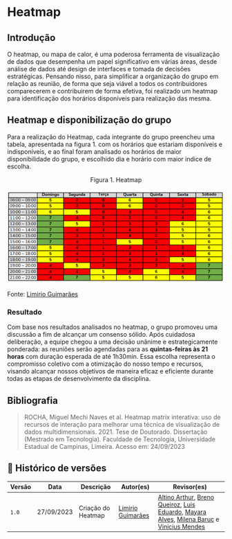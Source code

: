 # Heatmap
## Introdução

O heatmap, ou mapa de calor, é uma poderosa ferramenta de visualização de dados que desempenha um papel significativo em várias áreas, desde análise de dados até design de interfaces e tomada de decisões estratégicas. Pensando nisso, para simplificar a organização do grupo em relação as reunião, de forma que seja viável a todos os contribuidores comparecerem e contribuirem de forma efetiva, foi realizado um heatmap para identificação dos horários disponíveis para realização das mesma.

## Heatmap e disponibilização do grupo 
Para a realização do Heatmap, cada integrante do grupo preencheu uma tabela, apresentada na figura 1. com os horários que estariam disponíveis e indisponíveis, e ao final foram analisado os horários de maior disponibilidade do grupo, e escolhido dia e horário com maior indice de escolha.

<p align="center"> Figura 1. Heatmap</p>

![Heatmap](../assets/heatmap.png)

Fonte: [Limirio Guimarães](https://github.com/LimirioGuimaraes)

### Resultado
Com base nos resultados analisados no heatmap, o grupo promoveu uma discussão a fim de alcançar um consenso sólido. Após cuidadosa deliberação, a equipe chegou a uma decisão unânime e estrategicamente ponderada: as reuniões serão agendadas para as **quintas-feiras às 21 horas** com duração esperada de até 1h30min. Essa escolha representa o compromisso coletivo com a otimização do nosso tempo e recursos, visando alcançar nossos objetivos de maneira eficaz e eficiente durante todas as etapas de desenvolvimento da disciplina. 

## Bibliografia 
> ROCHA, Miguel Mechi Naves et al. Heatmap matrix interativa: uso de recursos de interação para melhorar uma técnica de visualização de dados multidimensionais. 2021. Tese de Doutorado. Dissertação (Mestrado em Tecnologia). Faculdade de Tecnologia, Universidade Estadual de Campinas, Limeira. Acesso em: 24/09/2023

## 📑 Histórico de versões 

Versão  |   Data   | Descrição | Autor(es) | Revisor(es)
--------- | ------ | ------ | ---------- | ----------
`1.0` | 27/09/2023| Criação do Heatmap |[Limirio Guimarães](https://github.com/LimirioGuimaraes)| [Altino Arthur](https://github.com/arthurrochamoreira), [Breno Queiroz](https://github.com/brenob6), [Luis Eduardo](https://github.com/LuisMiranda10), [Mayara Alves](https://github.com/Mayara-tech), [Milena Baruc](https://github.com/MilenaBaruc) e [Vinicius Mendes](https://github.com/yabamiah) 
